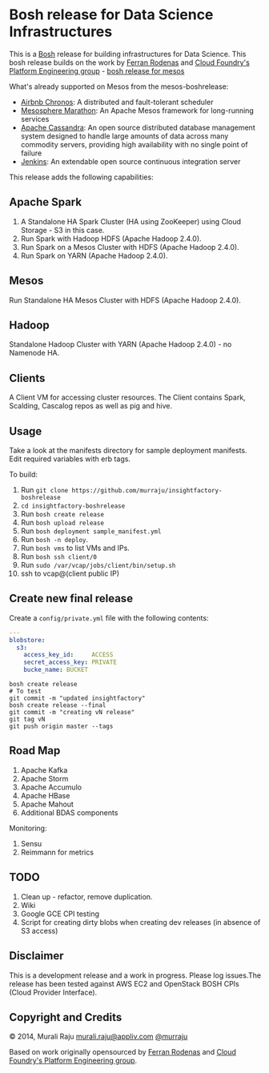 # Bosh release for Data Science Infrastructures

This is a [Bosh][1] release for building infrastructures for Data Science. This bosh release builds on the work by [Ferran Rodenas][2]  and [Cloud Foundry's Platform Engineering group][3] - [bosh release for mesos][5]

What's already supported on Mesos from the mesos-boshrelease:

* [Airbnb Chronos](http://airbnb.github.io/chronos/): A distributed and fault-tolerant scheduler
* [Mesosphere Marathon](https://github.com/mesosphere/marathon): An Apache Mesos framework for long-running services
* [Apache Cassandra](http://cassandra.apache.org/): An open source distributed database management system designed to handle large amounts of data across many commodity servers, providing high availability with no single point of failure
* [Jenkins](http://jenkins-ci.org/): An extendable open source continuous integration server



This release adds the following capabilities:

## Apache Spark

1. A Standalone HA Spark Cluster (HA using ZooKeeper) using Cloud Storage - S3 in this case.
2. Run Spark with Hadoop HDFS (Apache Hadoop 2.4.0).
3. Run Spark on a Mesos Cluster with HDFS (Apache Hadoop 2.4.0).
4. Run Spark on YARN (Apache Hadoop 2.4.0).

## Mesos

Run Standalone HA Mesos Cluster with HDFS (Apache Hadoop 2.4.0).

## Hadoop

Standalone Hadoop Cluster with YARN (Apache Hadoop 2.4.0) - no Namenode HA.

## Clients

A Client VM for accessing cluster resources. The Client contains Spark, Scalding, Cascalog repos as well as pig and hive.

## Usage

Take a look at the manifests directory for sample deployment manifests. Edit required variables with erb tags.

To build:

1. Run `git clone https://github.com/murraju/insightfactory-boshrelease`
2. `cd insightfactory-boshrelease`
3. Run `bosh create release`
4. Run `bosh upload release`
5. Run `bosh deployment sample_manifest.yml`
6. Run `bosh -n deploy`.
7. Run `bosh vms` to list VMs and IPs.
8. Run `bosh ssh client/0`
9. Run `sudo /var/vcap/jobs/client/bin/setup.sh`
10. ssh to vcap@(client public IP)



## Create new final release

Create a `config/private.yml` file with the following contents:

``` yaml
---
blobstore:
  s3:
    access_key_id:     ACCESS
    secret_access_key: PRIVATE
    bucke_name: BUCKET
```

```
bosh create release
# To test
git commit -m "updated insightfactory"
bosh create release --final
git commit -m "creating vN release"
git tag vN
git push origin master --tags
```

## Road Map

1. Apache Kafka
2. Apache Storm
3. Apache Accumulo
4. Apache HBase
5. Apache Mahout
6. Additional BDAS components

Monitoring:

1. Sensu
2. Reimmann for metrics


## TODO

1. Clean up - refactor, remove duplication.
2. Wiki
3. Google GCE CPI testing
4. Script for creating dirty blobs when creating dev releases (in absence of S3 access)

## Disclaimer

This is a development release and a work in progress. Please log issues.The release has been tested against AWS EC2 and OpenStack BOSH CPIs (Cloud Provider Interface).

## Copyright and Credits

&copy; 2014, Murali Raju <murali.raju@appliv.com> [@murraju][4]

Based on work originally opensourced by [Ferran Rodenas][2] and [Cloud Foundry's Platform Engineering group][3].

[1]: https://github.com/cloudfoundry/bosh
[2]: https://github.com/frodenas
[3]: https://github.com/cf-platform-eng
[4]: http://twitter.com/murraju
[5]: https://github.com/cf-platform-eng/mesos-boshrelease